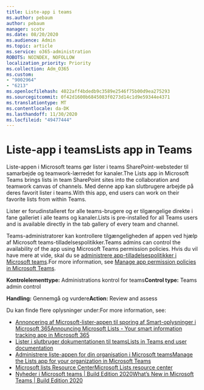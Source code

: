 ```yaml
---
title: Liste-app i teams
ms.author: pebaum
author: pebaum
manager: scotv
ms.date: 08/20/2020
ms.audience: Admin
ms.topic: article
ms.service: o365-administration
ROBOTS: NOINDEX, NOFOLLOW
localization_priority: Priority
ms.collection: Adm_O365
ms.custom:
- "9002964"
- "6213"
ms.openlocfilehash: 4022aff4bdedb9c3589e2546f75b00d9ea275293
ms.sourcegitcommit: 0f42d1600b6845083f0273d14c1d9e59344e4371
ms.translationtype: MT
ms.contentlocale: da-DK
ms.lasthandoff: 11/30/2020
ms.locfileid: "49477444"
---
```

# <a name="lists-app-in-teams"></a><span data-ttu-id="00dc0-102">Liste-app i teams</span><span class="sxs-lookup"><span data-stu-id="00dc0-102">Lists app in Teams</span></span>

<span data-ttu-id="00dc0-103">Liste-appen i Microsoft teams gør lister i teams SharePoint-websteder til samarbejde og teamwork-lærredet for kanaler.</span><span class="sxs-lookup"><span data-stu-id="00dc0-103">The Lists app in Microsoft Teams brings lists in team SharePoint sites into the collaboration and teamwork canvas of channels.</span></span> <span data-ttu-id="00dc0-104">Med denne app kan slutbrugere arbejde på deres favorit lister i teams.</span><span class="sxs-lookup"><span data-stu-id="00dc0-104">With this app, end users can work on their favorite lists from within Teams.</span></span>

<span data-ttu-id="00dc0-105">Lister er forudinstalleret for alle teams-brugere og er tilgængelige direkte i fane galleriet i alle teams og kanaler.</span><span class="sxs-lookup"><span data-stu-id="00dc0-105">Lists is pre-installed for all Teams users and is available directly in the tab gallery of every team and channel.</span></span>

<span data-ttu-id="00dc0-106">Teams-administratorer kan kontrollere tilgængeligheden af appen ved hjælp af Microsoft teams-tilladelsespolitikker.</span><span class="sxs-lookup"><span data-stu-id="00dc0-106">Teams admins can control the availability of the app using Microsoft Teams permission policies.</span></span> <span data-ttu-id="00dc0-107">Hvis du vil have mere at vide, skal du se [administrere app-tilladelsespolitikker i Microsoft teams](https://docs.microsoft.com/microsoftteams/teams-app-permission-policies).</span><span class="sxs-lookup"><span data-stu-id="00dc0-107">For more information, see [Manage app permission policies in Microsoft Teams](https://docs.microsoft.com/microsoftteams/teams-app-permission-policies).</span></span>

<span data-ttu-id="00dc0-108">**Kontrolelementtype:**  Administrations kontrol for teams</span><span class="sxs-lookup"><span data-stu-id="00dc0-108">**Control type:**  Teams admin control</span></span>  

<span data-ttu-id="00dc0-109">**Handling:**  Gennemgå og vurdere</span><span class="sxs-lookup"><span data-stu-id="00dc0-109">**Action:**  Review and assess</span></span>

<span data-ttu-id="00dc0-110">Du kan finde flere oplysninger under:</span><span class="sxs-lookup"><span data-stu-id="00dc0-110">For more information, see:</span></span>

- [<span data-ttu-id="00dc0-111">Annoncering af Microsoft-lister-appen til sporing af Smart-oplysninger i Microsoft 365</span><span class="sxs-lookup"><span data-stu-id="00dc0-111">Announcing Microsoft Lists - Your smart information tracking app in Microsoft 365</span></span>](https://techcommunity.microsoft.com/t5/microsoft-365-blog/announcing-microsoft-lists-your-smart-information-tracking-app/ba-p/1372233)
- [<span data-ttu-id="00dc0-112">Lister i slutbruger dokumentationen til teams</span><span class="sxs-lookup"><span data-stu-id="00dc0-112">Lists in Teams end user documentation</span></span>](https://support.microsoft.com/office/get-started-with-lists-in-microsoft-taeams-c971e46b-b36c-491b-9c35-efeddd0297db)
- [<span data-ttu-id="00dc0-113">Administrere liste-appen for din organisation i Microsoft teams</span><span class="sxs-lookup"><span data-stu-id="00dc0-113">Manage the Lists app for your organization in Microsoft Teams</span></span>](https://docs.microsoft.com/microsoftteams/manage-lists-app)
- [<span data-ttu-id="00dc0-114">Microsoft lists Resource Center</span><span class="sxs-lookup"><span data-stu-id="00dc0-114">Microsoft Lists resource center</span></span>](https://aka.ms/MSLists)
- [<span data-ttu-id="00dc0-115">Nyheder i Microsoft teams | Build Edition 2020</span><span class="sxs-lookup"><span data-stu-id="00dc0-115">What’s New in Microsoft Teams | Build Edition 2020</span></span>](https://techcommunity.microsoft.com/t5/microsoft-teams-blog/what-s-new-in-microsoft-teams-build-edition-2020/ba-p/1394224)
